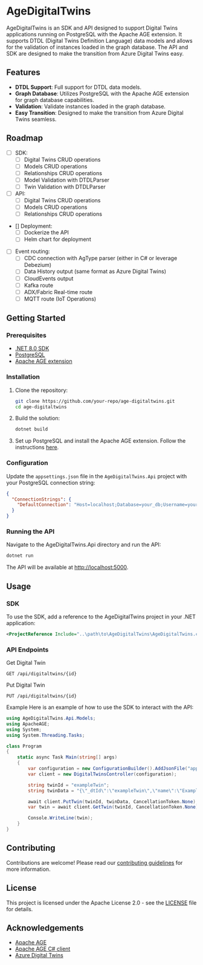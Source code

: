 # AgeDigitalTwins

AgeDigitalTwins is an SDK and API designed to support Digital Twins applications running on PostgreSQL with the Apache AGE extension. It supports DTDL (Digital Twins Definition Language) data models and allows for the validation of instances loaded in the graph database. The API and SDK are designed to make the transition from Azure Digital Twins easy.

## Features

- **DTDL Support**: Full support for DTDL data models.
- **Graph Database**: Utilizes PostgreSQL with the Apache AGE extension for graph database capabilities.
- **Validation**: Validate instances loaded in the graph database.
- **Easy Transition**: Designed to make the transition from Azure Digital Twins seamless.

## Roadmap

- [ ] SDK:
  - [ ] Digital Twins CRUD operations
  - [ ] Models CRUD operations
  - [ ] Relationships CRUD operations
  - [ ] Model Validation with DTDLParser
  - [ ] Twin Validation with DTDLParser
- [ ] API:
  - [ ] Digital Twins CRUD operations
  - [ ] Models CRUD operations
  - [ ] Relationships CRUD operations
- [] Deployment:
  - [ ] Dockerize the API
  - [ ] Helm chart for deployment
- [ ] Event routing:
  - [ ] CDC connection with AgType parser (either in C# or leverage Debezium)
  - [ ] Data History output (same format as Azure Digital Twins)
  - [ ] CloudEvents output
  - [ ] Kafka route
  - [ ] ADX/Fabric Real-time route
  - [ ] MQTT route (IoT Operations)

## Getting Started

### Prerequisites

- [.NET 8.0 SDK](https://dotnet.microsoft.com/download/dotnet/8.0)
- [PostgreSQL](https://www.postgresql.org/download/)
- [Apache AGE extension](https://age.apache.org/)

### Installation

1. Clone the repository:

    ```sh
    git clone https://github.com/your-repo/age-digitaltwins.git
    cd age-digitaltwins
    ```

2. Build the solution:

    ```sh
    dotnet build
    ```

3. Set up PostgreSQL and install the Apache AGE extension. Follow the instructions [here](https://age.apache.org/age-manual/master/intro.html).

### Configuration

Update the `appsettings.json` file in the `AgeDigitalTwins.Api` project with your PostgreSQL connection string:

```json
{
  "ConnectionStrings": {
    "DefaultConnection": "Host=localhost;Database=your_db;Username=your_user;Password=your_password"
  }
}
```

### Running the API

Navigate to the AgeDigitalTwins.Api directory and run the API:

```sh
dotnet run
```

The API will be available at <http://localhost:5000>.

## Usage

### SDK

To use the SDK, add a reference to the AgeDigitalTwins project in your .NET application:

```xml
<ProjectReference Include="..\path\to\AgeDigitalTwins\AgeDigitalTwins.csproj" />
```

### API Endpoints

Get Digital Twin

```http
GET /api/digitaltwins/{id}
```

Put Digital Twin

```http
PUT /api/digitaltwins/{id}
```

Example
Here is an example of how to use the SDK to interact with the API:

```csharp
using AgeDigitalTwins.Api.Models;
using ApacheAGE;
using System;
using System.Threading.Tasks;

class Program
{
    static async Task Main(string[] args)
    {
        var configuration = new ConfigurationBuilder().AddJsonFile("appsettings.json").Build();
        var client = new DigitalTwinsController(configuration);

        string twinId = "exampleTwin";
        string twinData = "{\"_dtId\":\"exampleTwin\",\"name\":\"Example Twin\"}";

        await client.PutTwin(twinId, twinData, CancellationToken.None);
        var twin = await client.GetTwin(twinId, CancellationToken.None);

        Console.WriteLine(twin);
    }
}
```

## Contributing

Contributions are welcome! Please read our [contributing guidelines](CONTRIBUTING.md) for more information.

## License

This project is licensed under the Apache License 2.0 - see the [LICENSE](LICENSE) file for details.

## Acknowledgements

- [Apache AGE](https://age.apache.org/)
- [Apache AGE C# client](https://github.com/Allison-E/pg-age)
- [Azure Digital Twins](https://azure.microsoft.com/en-us/services/digital-twins/)
